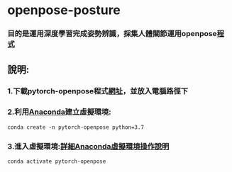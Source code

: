 # openpose-posture
### 目的是運用深度學習完成姿勢辨識，採集人體關節運用openpose[程式](https://github.com/Hzzone/pytorch-openpose)
## 說明:
###     1.下載pytorch-openpose程式[網址](https://github.com/Hzzone/pytorch-openpose)，並放入電腦路徑下
###     2.利用[Anaconda](https://www.anaconda.com/products/distribution)建立虛擬環境:
  
    conda create -n pytorch-openpose python=3.7

###     3.進入虛擬環境:[詳細Anaconda虛擬環境操作說明](https://medium.com/python4u/%E7%94%A8conda%E5%BB%BA%E7%AB%8B%E5%8F%8A%E7%AE%A1%E7%90%86python%E8%99%9B%E6%93%AC%E7%92%B0%E5%A2%83-b61fd2a76566)
  
    conda activate pytorch-openpose
